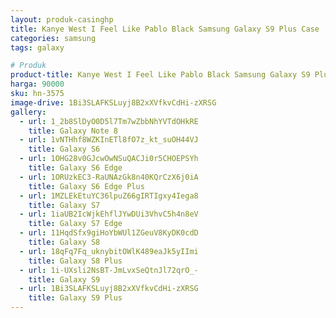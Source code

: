 ```yaml
---
layout: produk-casinghp
title: Kanye West I Feel Like Pablo Black Samsung Galaxy S9 Plus Case
categories: samsung
tags: galaxy

# Produk
product-title: Kanye West I Feel Like Pablo Black Samsung Galaxy S9 Plus Case
harga: 90000
sku: hn-3575
image-drive: 1Bi3SLAFKSLuyj8B2xXVfkvCdHi-zXRSG
gallery:
  - url: 1_2b8SlDyO0D5l7Tm7wZbbNhYVTdOHkRE
    title: Galaxy Note 8
  - url: 1vNTHhf8WZKInETl8fO7z_kt_suOH44VJ
    title: Galaxy S6
  - url: 1OHG28v0GJcwOwNSuQACJi0r5CHOEPSYh
    title: Galaxy S6 Edge
  - url: 1ORUzkEC3-RaUNAzGk8n40KQrCzX6j0iA
    title: Galaxy S6 Edge Plus
  - url: 1MZLEkEtuYC36lpuZ66gIRTIgxy4Iega8
    title: Galaxy S7
  - url: 1iaUB2IcWjkEhflJYwDUi3VhvC5h4n8eV
    title: Galaxy S7 Edge
  - url: 11HqdSfx9giHoYbWUl1ZGeuV8KyDK0cdD
    title: Galaxy S8
  - url: 18qFq7Fq_uknybitOWlK489eaJk5yIImi
    title: Galaxy S8 Plus
  - url: 1i-UXsli2NsBT-JmLvxSeQtnJl72qrO_-
    title: Galaxy S9
  - url: 1Bi3SLAFKSLuyj8B2xXVfkvCdHi-zXRSG
    title: Galaxy S9 Plus
---
```

